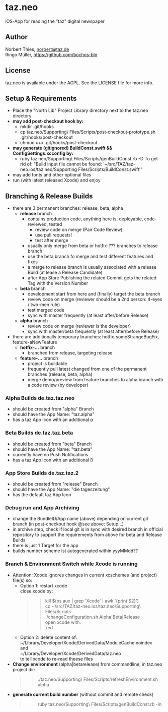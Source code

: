 # taz.neo

iOS-App for reading the "taz" digital newspaper

## Author

Norbert Thies, norbert@taz.de   
Ringo Müller, https://github.com/bochos-bln

## License

taz.neo is available under the AGPL. See the LICENSE file for more info.


## Setup & Requirements
- Place the "North Lib" Project Library directory next to the taz.neo directory
- **may add post-checkout hook by:**
  - mkdir .git/hooks
  - cp taz.neo/Supporting\ Files/Scripts/post-checkout-prototype.sh .git/hooks/post-checkout
  - chmod u+x .git/hooks/post-checkout
- **may generate (gitignored) BuildConst.swift && ConfigSettings.xcconfig by:**
  - ruby taz.neo/Supporting\ Files/Scripts/genBuildConst.rb -D
  To get rid of: "Build input file cannot be found: '~/src/TAZ/taz-neo.ios/taz.neo/Supporting Files/Scripts/BuildConst.swift'"
- may add fonts and other optional files
- run (with latest released Xcode) and enjoy

## Branching & Release Builds
- there are 3 permanent branches: release, beta, alpha
  - **release** branch
     - contains production code, anything here is: deployable, code-reviewed, tested
       - review code on merge (Pair Code Review)
       - use pull requests!
       - test after merge
     - usually only merge from beta or hotfix-??? branches to release branch
     - use the beta branch fo merge and test different features and fixes 
     - a merge to release branch is usually associated with a release Build (at lease a Release Candidate) 
     - after App Store Publishing the related Commit gets the related Tag with the Version Number
  - **beta** branch
     - development start from here and (finally) target the beta branch
     - review code on merge (reviewer should be a 2nd person: 4-eyes / two-men rule)
     - test merged code
     - sync with master frequently (at least after/before Release)
   - **alpha** branch
     - review code on merge (reviewer is the developer)
     - sync with master/beta frequently (at least after/before Release)
- there are additionally temporary branches: hotfix-someStrangeBugFix, feature-aNewFeature
  - **hotfix-...** branch
     - branched from release, targeting release
   - **feature-...** branch
     - project is buildable
     - frequently pull latest changed from one of the permanent branches (release, beta, alpha)
     - merge demo/preview from feature branches to alpha branch with a code review (by developer) 

### Alpha Builds **de.taz.taz.neo**
- should be created from "alpha" Branch
- should have the App Name: "taz.alpha"
- has a taz App Icon with an additional ⍺

### Beta Builds **de.taz.taz.beta**
- should be created from "beta" Branch
- should have the App Name: "taz.beta"
- currently have no Push Notifications
- has a taz App Icon with an additional ß

### App Store Builds **de.taz.taz.2**
- should be created from "release" Branch
- should have the App Name: "die tageszeitung"
- has the default taz App Icon

### Debug run and App Archiving
- change the BundleID/App name (above) depending on current git branch (in post-checkout hook @see above: Setup...)
- in archive step, check if local git is in sync with desired branch in official repository to support the requirements from above for beta and Release Builds
- there is just 1 Target for the app
- builds number scheme ist autogenerated within yyyMMdd??

### Branch & Environment Switch while Xcode is running
- Attention: Xcode ignores changes in current xcschemes (and project) file(s) so:
  - Option 1: restart xcode   
    close xcode by:    
    >> kill $(ps aux | grep 'Xcode' | awk '{print $2}')   
    >> cd ~/src/TAZ/taz-neo.ios/taz.neo/Supporting\ Files/Scripts   
    >> ./changeConfiguration.sh Alpha|Beta|Release   
    open xcode with:    
    >> xed   
  - Option 2: delete content of:   
    ~/Library/Developer/Xcode/DerivedData/ModuleCache.noindex   
    and   
    ~/Library/Developer/Xcode/DerivedData/taz.neo   
    to tell xcode to re-read theese files   
- **Change environment** (alpha|betarelease) from commandline, in taz.neo project dir:   
    >> ./taz.neo/Supporting\ Files/Scripts/refreshEnvironment.sh alpha
- **generate current build number** (without commit and remote check)   
    >> ruby taz.neo/Supporting\ Files/Scripts/genBuildConst.rb -in

